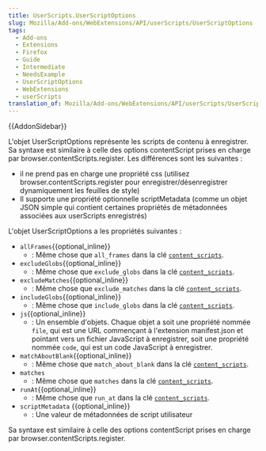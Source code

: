 ```yaml
---
title: UserScripts.UserScriptOptions
slug: Mozilla/Add-ons/WebExtensions/API/userScripts/UserScriptOptions
tags:
  - Add-ons
  - Extensions
  - Firefox
  - Guide
  - Intermediate
  - NeedsExample
  - UserScriptOptions
  - WebExtensions
  - userScripts
translation_of: Mozilla/Add-ons/WebExtensions/API/userScripts/UserScriptOptions
---
```

{{AddonSidebar}}

L'objet UserScriptOptions représente les scripts de contenu à enregistrer. Sa syntaxe est similaire à celle des options contentScript prises en charge par browser.contentScripts.register. Les différences sont les suivantes :

- il ne prend pas en charge une propriété css (utilisez browser.contentScripts.register pour enregistrer/désenregistrer dynamiquement les feuilles de style)
- Il supporte une propriété optionnelle scriptMetadata (comme un objet JSON simple qui contient certaines propriétés de métadonnées associées aux userScripts enregistrés)

L'objet UserScriptOptions a les propriétés suivantes :

- `allFrames`{{optional_inline}}
  - : Même chose que `all_frames` dans la clé [`content_scripts`](/fr/docs/Mozilla/Add-ons/WebExtensions/manifest.json/content_scripts).
- `excludeGlobs`{{optional_inline}}
  - : Même chose que `exclude_globs` dans la clé [`content_scripts`](/fr/docs/Mozilla/Add-ons/WebExtensions/manifest.json/content_scripts).
- `excludeMatches`{{optional_inline}}
  - : Même chose que `exclude_matches` dans la clé [`content_scripts`](/fr/docs/Mozilla/Add-ons/WebExtensions/manifest.json/content_scripts).
- `includeGlobs`{{optional_inline}}
  - : Même chose que `include_globs` dans la clé [`content_scripts`](/fr/docs/Mozilla/Add-ons/WebExtensions/manifest.json/content_scripts).
- `js`{{optional_inline}}
  - : Un ensemble d'objets. Chaque objet a soit une propriété nommée `file`, qui est une URL commençant à l'extension manifest.json et pointant vers un fichier JavaScript à enregistrer, soit une propriété nommée `code`, qui est un code JavaScript à enregistrer.
- `matchAboutBlank`{{optional_inline}}
  - : Même chose que `match_about_blank` dans la clé [`content_scripts`](/fr/docs/Mozilla/Add-ons/WebExtensions/manifest.json/content_scripts).
- `matches`
  - : Même chose que `matches` dans la clé [`content_scripts`](/fr/docs/Mozilla/Add-ons/WebExtensions/manifest.json/content_scripts).
- `runAt`{{optional_inline}}
  - : Même chose que `run_at` dans la clé [`content_scripts`](/fr/docs/Mozilla/Add-ons/WebExtensions/manifest.json/content_scripts).
- `scriptMetadata` {{optional_inline}}
  - : Une valeur de métadonnées de script utilisateur

Sa syntaxe est similaire à celle des options contentScript prises en charge par browser.contentScripts.register.
